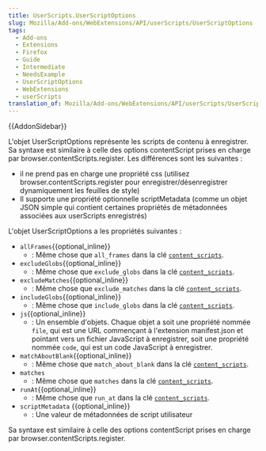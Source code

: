 ```yaml
---
title: UserScripts.UserScriptOptions
slug: Mozilla/Add-ons/WebExtensions/API/userScripts/UserScriptOptions
tags:
  - Add-ons
  - Extensions
  - Firefox
  - Guide
  - Intermediate
  - NeedsExample
  - UserScriptOptions
  - WebExtensions
  - userScripts
translation_of: Mozilla/Add-ons/WebExtensions/API/userScripts/UserScriptOptions
---
```

{{AddonSidebar}}

L'objet UserScriptOptions représente les scripts de contenu à enregistrer. Sa syntaxe est similaire à celle des options contentScript prises en charge par browser.contentScripts.register. Les différences sont les suivantes :

- il ne prend pas en charge une propriété css (utilisez browser.contentScripts.register pour enregistrer/désenregistrer dynamiquement les feuilles de style)
- Il supporte une propriété optionnelle scriptMetadata (comme un objet JSON simple qui contient certaines propriétés de métadonnées associées aux userScripts enregistrés)

L'objet UserScriptOptions a les propriétés suivantes :

- `allFrames`{{optional_inline}}
  - : Même chose que `all_frames` dans la clé [`content_scripts`](/fr/docs/Mozilla/Add-ons/WebExtensions/manifest.json/content_scripts).
- `excludeGlobs`{{optional_inline}}
  - : Même chose que `exclude_globs` dans la clé [`content_scripts`](/fr/docs/Mozilla/Add-ons/WebExtensions/manifest.json/content_scripts).
- `excludeMatches`{{optional_inline}}
  - : Même chose que `exclude_matches` dans la clé [`content_scripts`](/fr/docs/Mozilla/Add-ons/WebExtensions/manifest.json/content_scripts).
- `includeGlobs`{{optional_inline}}
  - : Même chose que `include_globs` dans la clé [`content_scripts`](/fr/docs/Mozilla/Add-ons/WebExtensions/manifest.json/content_scripts).
- `js`{{optional_inline}}
  - : Un ensemble d'objets. Chaque objet a soit une propriété nommée `file`, qui est une URL commençant à l'extension manifest.json et pointant vers un fichier JavaScript à enregistrer, soit une propriété nommée `code`, qui est un code JavaScript à enregistrer.
- `matchAboutBlank`{{optional_inline}}
  - : Même chose que `match_about_blank` dans la clé [`content_scripts`](/fr/docs/Mozilla/Add-ons/WebExtensions/manifest.json/content_scripts).
- `matches`
  - : Même chose que `matches` dans la clé [`content_scripts`](/fr/docs/Mozilla/Add-ons/WebExtensions/manifest.json/content_scripts).
- `runAt`{{optional_inline}}
  - : Même chose que `run_at` dans la clé [`content_scripts`](/fr/docs/Mozilla/Add-ons/WebExtensions/manifest.json/content_scripts).
- `scriptMetadata` {{optional_inline}}
  - : Une valeur de métadonnées de script utilisateur

Sa syntaxe est similaire à celle des options contentScript prises en charge par browser.contentScripts.register.
